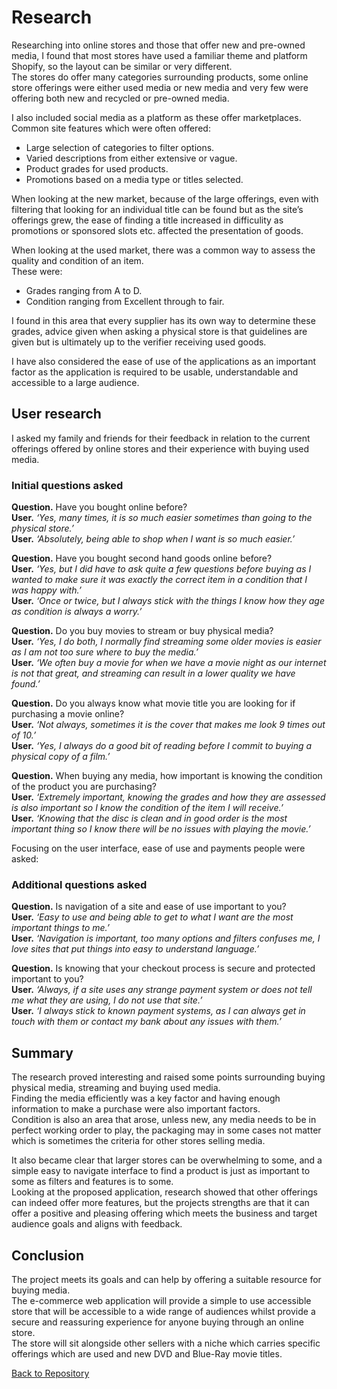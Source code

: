 # Research  
Researching into online stores and those that offer new and pre-owned media, I found that most stores have used a familiar theme and platform Shopify, so the layout can be similar or very different.  
The stores do offer many categories surrounding products, some online store offerings were either used media or new media and very few were offering both new and recycled or pre-owned media.  

I also included social media as a platform as these offer marketplaces.  
Common site features which were often offered:  
- Large selection of categories to filter options.  
- Varied descriptions from either extensive or vague.  
- Product grades for used products.  
- Promotions based on a media type or titles selected.  

When looking at the new market, because of the large offerings, even with filtering that looking for an individual title can be found but as the site’s offerings grew, the ease of finding a title increased in difficulity as promotions or sponsored slots etc. affected the presentation of goods.  

When looking at the used market, there was a common way to assess the quality and condition of an item.  
These were:  
- Grades ranging from A to D.  
- Condition ranging from Excellent through to fair.  

I found in this area that every supplier has its own way to determine these grades, advice given when asking a physical store is that guidelines are given but is ultimately up to the verifier receiving used goods.  

I have also considered the ease of use of the applications as an important factor as the application is required to be usable, understandable and accessible to a large audience.  

## User research  
I asked my family and friends for their feedback in relation to the current offerings offered by online stores and their experience with buying used media.  

### Initial questions asked  
**Question.** Have you bought online before?    
**User.** _‘Yes, many times, it is so much easier sometimes than going to the physical store.’_  
**User.** _‘Absolutely, being able to shop when I want is so much easier.’_  

**Question.** Have you bought second hand goods online before?    
**User.** _‘Yes, but I did have to ask quite a few questions before buying as I wanted to make sure it was exactly the correct item in a condition that I was happy with.’_  
**User.** _‘Once or twice, but I always stick with the things I know how they age as condition is always a worry.’_  

**Question.** Do you buy movies to stream or buy physical media?  
**User.** _‘Yes, I do both, I normally find streaming some older movies is easier as I am not too sure where to buy the media.’_  
**User.** _‘We often buy a movie for when we have a movie night as our internet is not that great, and streaming can result in a lower quality we have found.’_  

**Question.** Do you always know what movie title you are looking for if purchasing a movie online?    
**User.** _‘Not always, sometimes it is the cover that makes me look 9 times out of 10.’_  
**User.** _‘Yes, I always do a good bit of reading before I commit to buying a physical copy of a film.’_  

**Question.** When buying any media, how important is knowing the condition of the product you are purchasing?    
**User.** _‘Extremely important, knowing the grades and how they are assessed is also important so I know the condition of the item I will receive.’_  
**User.** _‘Knowing that the disc is clean and in good order is the most important thing so I know there will be no issues with playing the movie.’_  

Focusing on the user interface, ease of use and payments people were asked:  

### Additional questions asked  
**Question.** Is navigation of a site and ease of use important to you?  
**User.** _‘Easy to use and being able to get to what I want are the most important things to me.’_  
**User.** _‘Navigation is important, too many options and filters confuses me, I love sites that put things into easy to understand language.’_  

**Question.** Is knowing that your checkout process is secure and protected important to you?  
**User.** _‘Always, if a site uses any strange payment system or does not tell me what they are using, I do not use that site.’_  
**User.** _‘I always stick to known payment systems, as I can always get in touch with them or contact my bank about any issues with them.’_  

## Summary
The research proved interesting and raised some points surrounding buying physical media, streaming and buying used media.  
Finding the media efficiently was a key factor and having enough information to make a purchase were also important factors.  
Condition is also an area that arose, unless new, any media needs to be in perfect working order to play, the packaging may in some cases not matter which is sometimes the criteria for other stores selling media.  

It also became clear that larger stores can be overwhelming to some, and a simple easy to navigate interface to find a product is just as important to some as filters and features is to some.  
Looking at the proposed application, research showed that other offerings can indeed offer more features, but the projects strengths are that it can offer a positive and pleasing offering which meets the business and target audience goals and aligns with feedback.  

## Conclusion
The project meets its goals and can help by offering a suitable resource for buying media.  
The e-commerce web application will provide a simple to use accessible store that will be accessible to a wide range of audiences whilst provide a secure and reassuring experience for anyone buying through an online store.  
The store will sit alongside other sellers with a niche which carries specific offerings which are used and new DVD and Blue-Ray movie titles.  

[Back to Repository](https://github.com/JHodgkins/MSP4-MovieBox)  
